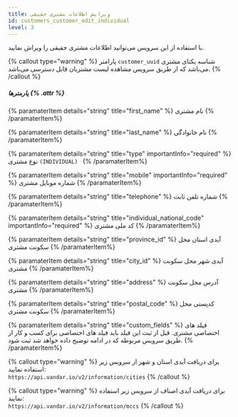 ```yaml
---
title: ویرایش اطلاعات مشتری حقیقی  
id: customers_customer_edit_individual
level: 3
---
```


با استفاده از این سرویس می‌توانید اطلاعات مشتری حقیقی را ویراش نمایید.


{% callout type="warning" %}
پارامتر `customer_uuid` شناسه یکتای مشتری می‌باشد که از طریق سرویس مشاهده لیست مشتریان قابل دسترسی می‌باشد.
{% /callout %}


##### پارمترها {% .attr %}

 {% paramaterItem details="string" title="first_name"  %}
   نام مشتری
  {% /paramaterItem%}

 {% paramaterItem details="string" title="last_name" %}
    نام خانوادگی
  {% /paramaterItem%}

 {% paramaterItem details="string" title="type" importantInfo="required" %}
  نوع مشتری `(INDIVIDUAL) `
  {% /paramaterItem%}

 {% paramaterItem details="string" title="mobile" importantInfo="required"  %}
 شماره موبایل مشتری
  {% /paramaterItem%}

 {% paramaterItem details="string" title="telephone" %}
 شماره تلفن ثابت
  {% /paramaterItem%}

 {% paramaterItem details="string" title="individual_national_code" importantInfo="required" %}
  کد ملی مشتری 
  {% /paramaterItem%}

 {% paramaterItem details="string" title="province_id" %}
 آیدی استان محل سکونت مشتری
  {% /paramaterItem%}

 {% paramaterItem details="string" title="city_id" %}
 آیدی شهر محل سکونت مشتری
  {% /paramaterItem%}

 {% paramaterItem details="string" title="address" %}
 آدرس محل سکونت مشتری
  {% /paramaterItem%}
  
 {% paramaterItem details="string" title="postal_code" %}
 کدپستی محل سکونت مشتری
  {% /paramaterItem%}
  
 {% paramaterItem details="string" title="custom_fields" %}
 فیلد های اختصاصی مشتری. قبل از ثبت این فیلد باید فیلد های اختصاصی برای کسب و کار از طریق سرویس مربوطه که در ادامه توضیح داده خواهد شد ثبت شود.
  {% /paramaterItem%}
  
{% callout type="warning" %}
برای دریافت آیدی استان و شهر از سرویس زیر استفاده نمایید:\
`https://api.vandar.io/v2/information/cities`
{% /callout %}

{% callout type="warning" %}
برای دریافت آیدی اصناف از سرویس زیر استفاده نمایید:\
`https://api.vandar.io/v2/information/mccs`
{% /callout %}